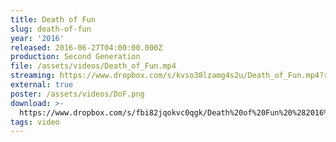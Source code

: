 ```yaml
---
title: Death of Fun
slug: death-of-fun
year: '2016'
released: 2016-06-27T04:00:00.000Z
production: Second Generation
file: /assets/videos/Death_of_Fun.mp4
streaming: https://www.dropbox.com/s/kvso38lzamg4s2u/Death_of_Fun.mp4?raw=1
external: true
poster: /assets/videos/DoF.png
download: >-
  https://www.dropbox.com/s/fbi82jqokvc0qgk/Death%20of%20Fun%20%282016%29.mpeg?dl=0
tags: video
---
```

